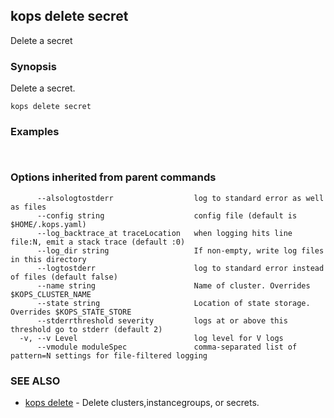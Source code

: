 
<!--- This file is automatically generated by make gen-cli-docs; changes should be made in the go CLI command code (under cmd/kops) -->

## kops delete secret

Delete a secret

### Synopsis


Delete a secret.

```
kops delete secret
```

### Examples

```
  
```

### Options inherited from parent commands

```
      --alsologtostderr                  log to standard error as well as files
      --config string                    config file (default is $HOME/.kops.yaml)
      --log_backtrace_at traceLocation   when logging hits line file:N, emit a stack trace (default :0)
      --log_dir string                   If non-empty, write log files in this directory
      --logtostderr                      log to standard error instead of files (default false)
      --name string                      Name of cluster. Overrides $KOPS_CLUSTER_NAME
      --state string                     Location of state storage. Overrides $KOPS_STATE_STORE
      --stderrthreshold severity         logs at or above this threshold go to stderr (default 2)
  -v, --v Level                          log level for V logs
      --vmodule moduleSpec               comma-separated list of pattern=N settings for file-filtered logging
```

### SEE ALSO
* [kops delete](kops_delete.md)	 - Delete clusters,instancegroups, or secrets.

